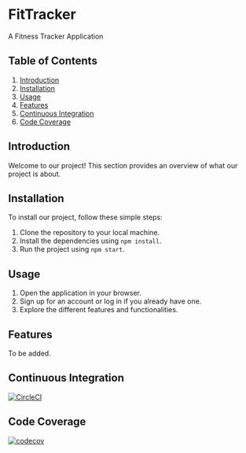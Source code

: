 # FitTracker
A Fitness Tracker Application

## Table of Contents

1. [Introduction](#introduction)
2. [Installation](#installation)
3. [Usage](#usage)
4. [Features](#features)
5. [Continuous Integration](#circleci)
6. [Code Coverage](#codecov)

## Introduction <a name="introduction"></a>

Welcome to our project! This section provides an overview of what our project is about.


## Installation <a name="installation"></a>

To install our project, follow these simple steps:

1. Clone the repository to your local machine.
2. Install the dependencies using `npm install`.
3. Run the project using `npm start`.

## Usage <a name="usage"></a>

1. Open the application in your browser.
2. Sign up for an account or log in if you already have one.
3. Explore the different features and functionalities.

## Features <a name="features"></a>

To be added.

## Continuous Integration <a name="circleci"></a>

[![CircleCI](https://dl.circleci.com/status-badge/img/gh/nokuthabam/FitTracker/tree/main.svg?style=svg)](https://dl.circleci.com/status-badge/redirect/gh/nokuthabam/FitTracker/tree/main)

## Code Coverage <a name="codecov"></a>

[![codecov](https://codecov.io/gh/nokuthabam/FitTracker/graph/badge.svg?token=317PD5E3W6)](https://codecov.io/gh/nokuthabam/FitTracker)
